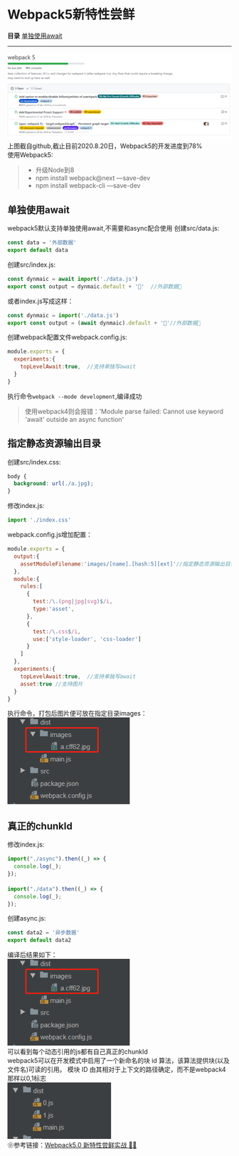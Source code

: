 # Webpack5新特性尝鲜
**目录**
[单独使用await](#单独使用await)
***
![](/assets/webpack/webpack5.png)<br>
上图截自github,截止目前2020.8.20日，Webpack5的开发进度到78%<br>
使用Webpack5:
>* 升级Node到8
>* npm install webpack@next —save-dev
>* npm install webpack-cli —save-dev<br>
## 单独使用await
webpack5默认支持单独使用await,不需要和async配合使用
创建src/data.js:
```javascript
const data = '外部数据'
export default data
```
创建src/index.js:
```javascript
const dynmaic = await import('./data.js')
export const output = dynmaic.default + '🍊'  //外部数据🍊
```
或者index.js写成这样：
```javascript
const dynmaic = import('./data.js')
export const output = (await dynmaic).default + '🍊'//外部数据🍊
```
创建webpack配置文件webpack.config.js:
```javascript
module.exports = {
  experiments:{
    topLevelAwait:true,  //支持单独写await
  }
}
```
执行命令`webpack --mode development`,编译成功
>使用webpack4则会报错：'Module parse failed: Cannot use keyword 'await' outside an async function'
## 指定静态资源输出目录
创建src/index.css:
```css
body {
  background: url(./a.jpg);
}
```
修改index.js:
```javascript
import './index.css'
```
webpack.config.js增加配置：
```javascript
module.exports = {
  output:{
    assetModuleFilename:'images/[name].[hash:5][ext]'//指定静态资源输出目录
  },
  module:{
    rules:[
      {
        test:/\.(png|jpg|svg)$/i,
        type:'asset',
      },
      {
        test:/\.css$/i,
        use:['style-loader', 'css-loader']
      }
    ]
  },
  experiments:{
    topLevelAwait:true,  //支持单独写await
    asset:true //支持图片
  }
}
```
执行命令，打包后图片便可放在指定目录images：<br>
![](/assets/webpack/build-image.png)
## 真正的chunkId
修改index.js:
```javascript
import("./async").then((_) => {
  console.log(_);
});

import("./data").then((_) => {
  console.log(_);
});
```
创建async.js:
```javascript
const data2 = '异步数据'
export default data2
```
编译后结果如下：<br>
![](/assets/webpack/build-image.png)<br>
可以看到每个动态引用的js都有自己真正的chunkId<br>
webpack5可以在开发模式中启用了一个新命名的块 id 算法，该算法提供块(以及文件名)可读的引用。 模块 ID 
由其相对于上下文的路径确定，而不是webpack4那样以0,1标志<br>
![webpack4打包结果](/assets/webpack/chunk-build2.png)<br>
❀参考链接：[Webpack5.0 新特性尝鲜实战 🦀🦀](https://juejin.im/post/6844903795286081550#heading-2)
